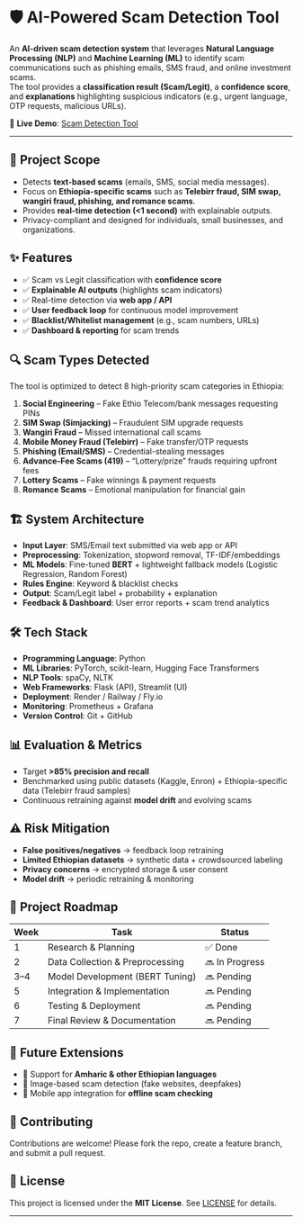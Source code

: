 # 🛡️ AI-Powered Scam Detection Tool

An **AI-driven scam detection system** that leverages **Natural Language Processing (NLP)** and **Machine Learning (ML)** to identify scam communications such as phishing emails, SMS fraud, and online investment scams.  
The tool provides a **classification result (Scam/Legit)**, a **confidence score**, and **explanations** highlighting suspicious indicators (e.g., urgent language, OTP requests, malicious URLs).  

🔗 **Live Demo**: [Scam Detection Tool](https://9yhyi3c8kokl.manus.space)

---

## 🚀 Project Scope
- Detects **text-based scams** (emails, SMS, social media messages).  
- Focus on **Ethiopia-specific scams** such as **Telebirr fraud, SIM swap, wangiri fraud, phishing, and romance scams**.  
- Provides **real-time detection (<1 second)** with explainable outputs.  
- Privacy-compliant and designed for individuals, small businesses, and organizations.  

## ✨ Features
- ✅ Scam vs Legit classification with **confidence score**  
- ✅ **Explainable AI outputs** (highlights scam indicators)  
- ✅ Real-time detection via **web app / API**  
- ✅ **User feedback loop** for continuous model improvement  
- ✅ **Blacklist/Whitelist management** (e.g., scam numbers, URLs)  
- ✅ **Dashboard & reporting** for scam trends  

## 🔍 Scam Types Detected
The tool is optimized to detect 8 high-priority scam categories in Ethiopia:  

1. **Social Engineering** – Fake Ethio Telecom/bank messages requesting PINs  
2. **SIM Swap (Simjacking)** – Fraudulent SIM upgrade requests  
3. **Wangiri Fraud** – Missed international call scams  
4. **Mobile Money Fraud (Telebirr)** – Fake transfer/OTP requests  
5. **Phishing (Email/SMS)** – Credential-stealing messages  
6. **Advance-Fee Scams (419)** – “Lottery/prize” frauds requiring upfront fees  
7. **Lottery Scams** – Fake winnings & payment requests  
8. **Romance Scams** – Emotional manipulation for financial gain  

## 🏗️ System Architecture
- **Input Layer**: SMS/Email text submitted via web app or API  
- **Preprocessing**: Tokenization, stopword removal, TF-IDF/embeddings  
- **ML Models**: Fine-tuned **BERT** + lightweight fallback models (Logistic Regression, Random Forest)  
- **Rules Engine**: Keyword & blacklist checks  
- **Output**: Scam/Legit label + probability + explanation  
- **Feedback & Dashboard**: User error reports + scam trend analytics  

## 🛠️ Tech Stack
- **Programming Language**: Python  
- **ML Libraries**: PyTorch, scikit-learn, Hugging Face Transformers  
- **NLP Tools**: spaCy, NLTK  
- **Web Frameworks**: Flask (API), Streamlit (UI)  
- **Deployment**: Render / Railway / Fly.io  
- **Monitoring**: Prometheus + Grafana  
- **Version Control**: Git + GitHub  

## 📊 Evaluation & Metrics
- Target **>85% precision and recall**  
- Benchmarked using public datasets (Kaggle, Enron) + Ethiopia-specific data (Telebirr fraud samples)  
- Continuous retraining against **model drift** and evolving scams  

## ⚠️ Risk Mitigation
- **False positives/negatives** → feedback loop retraining  
- **Limited Ethiopian datasets** → synthetic data + crowdsourced labeling  
- **Privacy concerns** → encrypted storage & user consent  
- **Model drift** → periodic retraining & monitoring  

## 📅 Project Roadmap
| Week | Task                          | Status |
|------|-------------------------------|--------|
| 1    | Research & Planning           | ✅ Done |
| 2    | Data Collection & Preprocessing | 🔜 In Progress |
| 3–4  | Model Development (BERT Tuning) | 🔜 Pending |
| 5    | Integration & Implementation  | 🔜 Pending |
| 6    | Testing & Deployment          | 🔜 Pending |
| 7    | Final Review & Documentation  | 🔜 Pending |

## 📌 Future Extensions
- 🔹 Support for **Amharic & other Ethiopian languages**  
- 🔹 Image-based scam detection (fake websites, deepfakes)  
- 🔹 Mobile app integration for **offline scam checking**  

## 🤝 Contributing
Contributions are welcome! Please fork the repo, create a feature branch, and submit a pull request.  

## 📜 License
This project is licensed under the **MIT License**. See [LICENSE](LICENSE) for details.  

---
